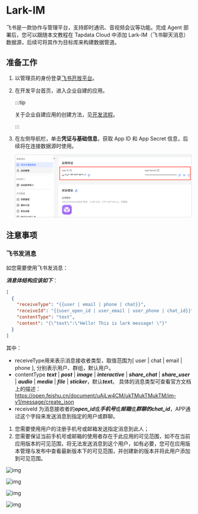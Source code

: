 # Lark-IM

飞书是一款协作与管理平台，支持即时通讯、音视频会议等功能。完成 Agent 部署后，您可以跟随本文教程在 Tapdata Cloud 中添加  Lark-IM（飞书聊天消息）数据源，后续可将其作为目标库来构建数据管道。

## <span id="prerequisite">准备工作</span>

1. 以管理员的身份登录[飞书开放平台](https://open.feishu.cn/app)。

2. 在开发平台首页，进入企业自建的应用。

   :::tip

   关于企业自建应用的创建方法，见[开发流程](https://open.feishu.cn/document/home/introduction-to-custom-app-development/self-built-application-development-process)。

   :::

3. 在左侧导航栏，单击**凭证与基础信息**，获取 App ID 和 App Secret 信息，后续将在连接数据源时使用。

   ![](../../images/obtain_feishu_app_ak.png)

## 注意事项

### 飞书发消息

如您需要使用飞书发消息：

***消息体结构应该如下***：

```json
[
  {
    "receiveType": "{{user | email | phone | chat}}",
    "receiveId": "{{user_open_id | user_email | user_phone | chat_id}}",
    "contentType": "text",
    "content": "{\"text\":\"Hello! This is lark message! \"}"
  }
]
```

其中：

- receiveType用来表示消息接收者类型，取值范围为[ user | chat | email | phone ], 分别表示用户、群组，默认用户。
- contentType ***text*** | ***post*** | ***image*** | ***interactive*** | ***share_chat*** | ***share_user*** | ***audio*** | ***media*** | ***file*** | ***sticker***，默认***text***。 具体的消息类型可查看官方文档上的描述：https://open.feishu.cn/document/uAjLw4CM/ukTMukTMukTM/im-v1/message/create_json
- receiveId 为消息接收者的***open_id***或***手机号***或***邮箱***或***群聊的chat_id***，APP通过这个字段来发送消息到指定的用户或群聊。

1. 您需要使用用户的注册手机号或邮箱发送指定消息到此人；
2. 您需要保证当前手机号或邮箱的使用者存在于此应用的可见范围，如不在当前应用版本的可见范围，将无法发送消息到这个用户，如有必要，您可在应用版本管理与发布中查看最新版本下的可见范围，并创建新的版本并将此用户添加到可见范围。

![img](https://tapdata-bucket-01.oss-cn-beijing.aliyuncs.com/FeiShu/doc/version.PNG)

![img](https://tapdata-bucket-01.oss-cn-beijing.aliyuncs.com/FeiShu/doc/rang.PNG)

![img](https://tapdata-bucket-01.oss-cn-beijing.aliyuncs.com/FeiShu/doc/createdVersion.PNG)

![img](https://tapdata-bucket-01.oss-cn-beijing.aliyuncs.com/FeiShu/doc/modifyRang.PNG)
